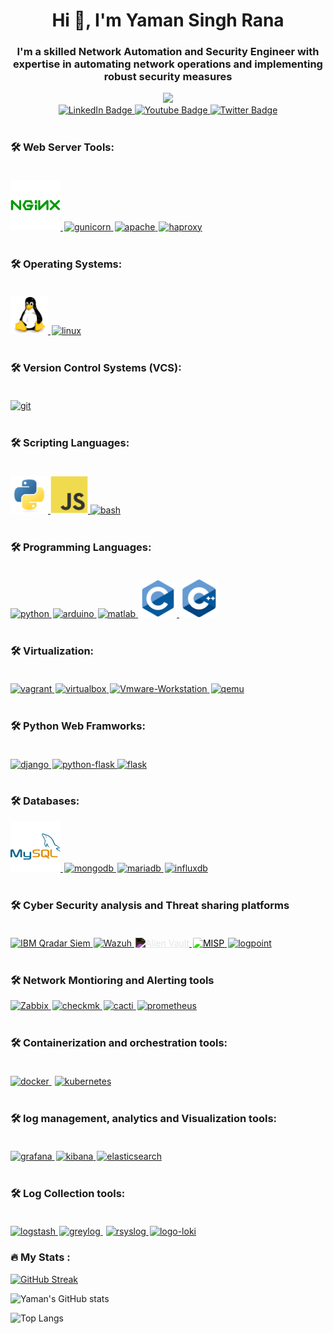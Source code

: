   <div id="header" align="center">
    <h1 align="center">Hi 👋, I'm Yaman Singh Rana</h1>
    <h3 align="center">I'm a skilled Network Automation and Security Engineer with expertise in automating network operations and implementing robust security measures</h3>
    <img src="https://media.giphy.com/media/M9gbBd9nbDrOTu1Mqx/giphy.gif" width="100"/>
  </div>
  <div id="badges" align="center">
    <a href="https://www.linkedin.com/in/yaman-singh-rana-57913254/">
      <img src="https://img.shields.io/badge/LinkedIn-blue?style=for-the-badge&logo=linkedin&logoColor=white" alt="LinkedIn Badge"/>
    </a>
    <a href="https://youtube.com/@docdon">
      <img src="https://img.shields.io/badge/YouTube-red?style=for-the-badge&logo=youtube&logoColor=white" alt="Youtube Badge"/>
    </a>
    <a href="https://twitter.com/ersyaman">
      <img src="https://img.shields.io/badge/Twitter-blue?style=for-the-badge&logo=twitter&logoColor=white" alt="Twitter Badge"/>
    </a>
  </div>
  <div id="badges" align="center">
     <a href="https://github.com/yamangit">
      <img src="https://komarev.com/ghpvc/?username=your-github-username&style=flat-square&color=blue" alt=""/>
    </a>
  </div>

  

### 🛠️ Web Server Tools: <br><br>
<div>
    <a href="https://www.nginx.com" target="_blank" rel="noreferrer" style="margin-right: 2px;"> 
        <img src="https://raw.githubusercontent.com/devicons/devicon/master/icons/nginx/nginx-original.svg" alt="nginx" width="80" height="80"/> 
    </a> 
    <a href="https://gunicorn.org/" target="_blank" rel="noreferrer" style="margin-right: 2px;"> 
        <img src="https://cdn.icon-icons.com/icons2/2699/PNG/512/gunicorn_logo_icon_170045.png" alt="gunicorn" width="150" height="80"/> 
    </a>
    <a href="https://httpd.apache.org/" target="_blank" rel="noreferrer" style="margin-right: 2px;"> 
        <img src="https://cdn.icon-icons.com/icons2/2415/PNG/512/apache_original_wordmark_logo_icon_146643.png" alt="apache" width="80" height="80"/> 
    </a>
    <a href="https://www.haproxy.org/" target="_blank" rel="noreferrer" style="margin-right: 2px;"> 
        <img src="https://cdn.icon-icons.com/icons2/2699/PNG/512/haproxy_logo_icon_168133.png" alt="haproxy" width="160" height="80"/> 
    </a>
    
</div>
<br>

### 🛠️ Operating Systems: <br><br>
<div>
    <a href="https://www.linux.org/" target="_blank" rel="noreferrer" style="margin-right: 2px;"> 
        <img src="https://raw.githubusercontent.com/devicons/devicon/master/icons/linux/linux-original.svg" alt="linux" width="60" height="60"/> 
    </a>
    <a href="https://www.microsoft.com/en-us/windows" target="_blank" rel="noreferrer" style="margin-right: 2px;"> 
        <img src="https://cdn.icon-icons.com/icons2/836/PNG/512/Windows_Phone_icon-icons.com_66782.png" alt="linux" width="60" height="60"/> 
    </a>
</div>
<br>

### 🛠️ Version Control Systems (VCS): <br><br>
<div>
    <a href="https://git-scm.com/" target="_blank" rel="noreferrer" style="margin-right: 2px;"> 
        <img src="https://www.vectorlogo.zone/logos/git-scm/git-scm-icon.svg" alt="git" width="60" height="60"/> 
    </a> 
</div>
<br>

### 🛠️ Scripting Languages: <br><br>
 <div>
    <a href="https://www.python.org" target="_blank" rel="noreferrer"> 
        <img src="https://raw.githubusercontent.com/devicons/devicon/master/icons/python/python-original.svg" alt="python" width="60" height="60"/> 
    </a>
    <a href="https://developer.mozilla.org/en-US/docs/Web/JavaScript" target="_blank" rel="noreferrer"> 
        <img src="https://raw.githubusercontent.com/devicons/devicon/master/icons/javascript/javascript-original.svg" alt="javascript" width="60" height="60"/> 
    </a>
    <a href="https://www.gnu.org/software/bash/" target="_blank" rel="noreferrer"> 
        <img src="https://www.vectorlogo.zone/logos/gnu_bash/gnu_bash-icon.svg" alt="bash" width="60" height="60"/>
      </a> 
 </div>
 <br>

### 🛠️ Programming Languages: <br><br>
<div>
    <a href="https://www.python.org" target="_blank" rel="noreferrer" style="margin-right: 2px;"> 
        <img src="https://cdn.icon-icons.com/icons2/1508/PNG/512/python_104451.png" alt="python" width="60" height="60"/> 
    </a> 
    <a href="https://www.arduino.cc/" target="_blank" rel="noreferrer" style="margin-right: 2px;"> 
        <img src="https://cdn.worldvectorlogo.com/logos/arduino-1.svg" alt="arduino" width="60" height="60"/> 
    </a> 
    <a href="https://www.mathworks.com/" target="_blank" rel="noreferrer" style="margin-right: 2px;"> 
        <img src="https://upload.wikimedia.org/wikipedia/commons/2/21/Matlab_Logo.png" alt="matlab" width="60" height="60"/> 
    </a>
    <a href="https://www.cprogramming.com/" target="_blank" rel="noreferrer" style="margin-right: 2px;"> 
        <img src="https://raw.githubusercontent.com/devicons/devicon/master/icons/c/c-original.svg" alt="c" width="60" height="60"/>
    </a>
    <a href="https://www.w3schools.com/cpp/" target="_blank" rel="noreferrer" style="margin-right: 2px;"> 
        <img src="https://raw.githubusercontent.com/devicons/devicon/master/icons/cplusplus/cplusplus-original.svg" alt="cplusplus" width="60" height="60"/> 
    </a>
</div>
<br>

### 🛠️ Virtualization: <br><br>
<div>
    <a href="https://www.vagrantup.com/" target="_blank" rel="noreferrer" style="margin-right: 2px;"> 
        <img src="https://www.vectorlogo.zone/logos/vagrantup/vagrantup-official.svg" alt="vagrant" width="" height="80"/> 
    </a>
    <a href="https://www.virtualbox.org/" target="_blank" rel="noreferrer" style="margin-right: 2px;"> 
        <img src="https://cdn.icon-icons.com/icons2/2699/PNG/512/virtualbox_logo_icon_169253.png" alt="virtualbox" width="" height="80"/> 
    </a>
    <a href="https://www.vmware.com/products/workstation-player/workstation-player-evaluation.html.html" target="_blank" rel="noreferrer" style="margin-right: 2px;"> 
        <img src="https://cdn.icon-icons.com/icons2/195/PNG/256/VMware_23516.png" alt="Vmware-Workstation" width="" height="80"/> 
    </a>
    <a href="https://www.qemu.org/" target="_blank" rel="noreferrer" style="margin-right: 2px;"> 
        <img src="https://cdn.icon-icons.com/icons2/2699/PNG/512/qemu_logo_icon_170817.png" alt="qemu" width="" height="80"/> 
    </a>
</div>
<br>

### 🛠️ Python Web Framworks: <br><br>
<div>
    <a href="https://www.djangoproject.com/" target="_blank" rel="noreferrer" style="margin-right: 2px;"> 
        <img src="https://cdn.worldvectorlogo.com/logos/django.svg" alt="django" width="60" height="60"/> 
    </a>
    <a href="https://flask.palletsprojects.com/en/3.0.x/" target="_blank" rel="noreferrer"> 
        <img src="https://flask.palletsprojects.com/en/3.0.x/_images/flask-horizontal.png" alt="python-flask" width="180" height="60"/> 
    </a>
    <a href="https://flask.palletsprojects.com/" target="_blank" rel="noreferrer"> 
        <img src="https://fastapi.tiangolo.com/img/logo-margin/logo-teal.png" alt="flask" width="170" height="60"/> 
    </a>
</div>
<br>

### 🛠️ Databases:
<div>
    <a href="https://www.mysql.com/" target="_blank" rel="noreferrer" style="margin-right: 2px;"> 
        <img src="https://raw.githubusercontent.com/devicons/devicon/master/icons/mysql/mysql-original-wordmark.svg" alt="mysql" width="" height="80"/> 
    </a> 
    <a href="https://www.mongodb.com/" target="_blank" rel="noreferrer" style="margin-right: 2px;"> 
        <img src="https://cdn.icon-icons.com/icons2/2415/PNG/512/mongodb_original_wordmark_logo_icon_146425.png" alt="mongodb" width="" height="80"/> 
    </a>
    <a href="https://mariadb.org/" target="_blank" rel="noreferrer" style="margin-right: 2px;"> 
        <img src="https://cdn.icon-icons.com/icons2/2107/PNG/512/file_type_mariadb_icon_130403.png" alt="mariadb" width="" height="80" /> 
    </a>
    <a href="https://mariadb.org/" target="_blank" rel="noreferrer" style="margin-right: 2px;"> 
        <img src="https://www.stackhero.io/assets/src/images/servicesLogos/influxdb.svg" alt="influxdb" width="" height="80" /> 
    </a>
</div>
<br>

### 🛠️ Cyber Security analysis and Threat sharing platforms <br><br>
<div>
    <a href="https://www.ibm.com/products/qradar-siem" target="_blank" rel="noreferrer" style="margin-right: 1px;">
        <img src="https://www.airslate.com/preview/explorebots/security/ibm-qradar.svg"
            alt="IBM Qradar Siem" width="60" height="60" />
    </a>
    <a href="https://wazuh.com/" target="_blank" rel="noreferrer" style="margin-right: 2px;">
        <img src="https://habrastorage.org/getpro/habr/upload_files/2f7/b0b/aff/2f7b0baff44a787dc60245534d882e7f.jpg" alt="Wazuh" width="" height="80" />
    </a>
    <a href="https://otx.alienvault.com" target="_blank" rel="noreferrer" style="margin-right: 2px;">
        <img src="https://tsqatar.com/wp-content/uploads/2023/11/Alienvault-white-300x113.png" alt="Alien Vault" width="" height="80" style="filter: invert(100%);" />
    </a>
    <a href="https://www.misp-project.org/" target="_blank" rel="noreferrer" style="margin-right: 2px;">
        <img src="https://upload.wikimedia.org/wikipedia/commons/9/91/Misp-logo.png" alt="MISP" width="" height="80" style="filter: contrast(200%);"/>
    </a>
    <a href="https://www.logpoint.com/en/" target="_blank" rel="noreferrer" style="margin-right: 2px;">
        <img src="https://pbs.twimg.com/profile_images/1631232217677430785/73mPMFGX_400x400.jpg" alt="logpoint" width="" height="80" />
    </a>
</div>
<br>

### 🛠️ Network Montioring and Alerting tools <br>
<div>
    <a href="https://www.zabbix.com/" target="_blank" rel="noreferrer" style="margin-right: 2px;">
        <img src="https://cdn.icon-icons.com/icons2/2699/PNG/512/zabbix_logo_icon_168734.png" alt="Zabbix" width="" height="80" />
    </a>
    <a href="https://checkmk.com/" target="_blank" rel="noreferrer" style="margin-right: 2px;">
        <img src="https://checkmk.com/application/files/7416/8474/4905/checkmk-logo-green-on-white.png" alt="checkmk" width="" height="80"/>
    </a>
    <a href="https://www.cacti.net/" target="_blank" rel="noreferrer" style="margin-right: 2px;">
        <img src="https://avatars.githubusercontent.com/u/5142645?v=4&s=160" alt="cacti" width="" height="80" />
    </a>
    <a href="https://prometheus.io/docs/introduction/overview/" target="_blank" rel="noreferrer" style="margin-right: 2px;">
        <img src="https://cdn.icon-icons.com/icons2/2107/PNG/512/file_type_prometheus_icon_130229.png" alt="prometheus" width="" height="80" />
    </a>
</div>
<br>

### 🛠️ Containerization and orchestration tools: <br><br>
<div>
    <a href="https://www.docker.com/" target="_blank" rel="noreferrer" style="margin-right: 5px;">
        <img src="https://cdn.icon-icons.com/icons2/2407/PNG/512/docker_icon_146192.png" alt="docker" width="" height="80" />
    </a>
    <a href="https://kubernetes.io/" target="_blank" rel="noreferrer" style="margin-right: 5px;">
        <img src="https://cdn.icon-icons.com/icons2/2699/PNG/512/kubernetes_logo_icon_168359.png" alt="kubernetes" width="" height="80" />
    </a>

</div>
<br>

### 🛠️ log management, analytics and Visualization tools: <br><br>
<div>
    <a href="https://grafana.com" target="_blank" rel="noreferrer" style="margin-right: 2px;"> 
        <img src="https://www.vectorlogo.zone/logos/grafana/grafana-icon.svg" alt="grafana" width="80" height="80"/> 
    </a> 
    <a href="https://www.elastic.co/kibana" target="_blank" rel="noreferrer" style="margin-right: 2px;"> 
        <img src="https://www.vectorlogo.zone/logos/elasticco_kibana/elasticco_kibana-icon.svg" alt="kibana" width="80" height="80"/> 
    </a>
    <a href="https://www.elastic.co" target="_blank" rel="noreferrer" style="margin-right: 2px;"> 
        <img src="https://www.vectorlogo.zone/logos/elastic/elastic-icon.svg" alt="elasticsearch" width="80" height="80"/> 
      </a> 
</div>
<br>

### 🛠️ Log Collection tools: <br><br>
<div>
    <a href="https://www.elastic.co/guide/en/logstash/current/introduction.html" target="_blank" rel="noreferrer" style="margin-right: 2px;"> 
        <img src="https://cdn.icon-icons.com/icons2/2699/PNG/512/elasticco_logstash_logo_icon_170185.png" alt="logstash" width="" height="80"/> 
    </a>
    <a href="https://graylog.org/" target="_blank" rel="noreferrer" style="margin-right: 5px;"> 
        <img src="https://graylog.org/wp-content/uploads/2022/10/graylog-logo.svg" alt="greylog" width="150" height="80"/> 
    </a>
    <a href="https://www.rsyslog.com/" target="_blank" rel="noreferrer" style="margin-right: 2px;"> 
        <img src="https://www.rsyslog.com/files/2019/01/logo_neu_cropped.png.webp" alt="rsyslog" width="150" height="80"/> 
    </a>
    <a href="https://grafana.com/oss/loki/" target="_blank" rel="noreferrer" style="margin-right: 2px;"> 
        <img src="https://grafana.com/static/img/logos/logo-loki.svg" alt="logo-loki" width="" height="80"/> 
    </a>
</div>


### :fire: My Stats :
[![GitHub Streak](http://github-readme-streak-stats.herokuapp.com?user=yamangit&theme=ambient-gradient&date_format=M%20j%5B%2C%20Y%5D)](https://git.io/streak-stats)

![Yaman's GitHub stats](https://github-readme-stats.vercel.app/api?username=yamangit&show_icons=true&theme=radical)

![[Top Langs](https://github-readme-stats.vercel.app/api/top-langs/?username=yamangit&layout=compact&theme=vision-friendly-dark)](https://github.com/anuraghazra/github-readme-stats)
